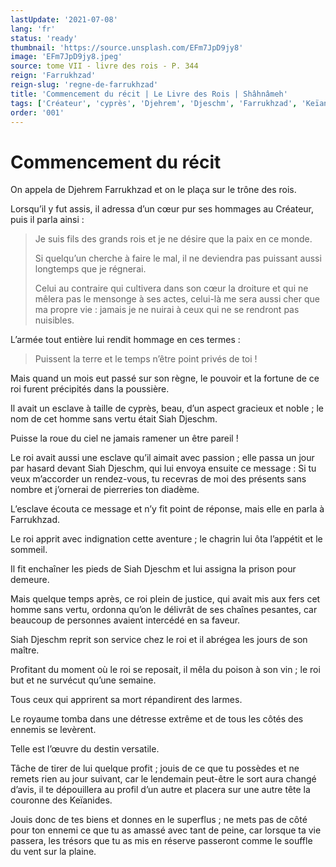 ```yaml
---
lastUpdate: '2021-07-08'
lang: 'fr'
status: 'ready'
thumbnail: 'https://source.unsplash.com/EFm7JpD9jy8'
image: 'EFm7JpD9jy8.jpeg'
source: tome VII - livre des rois - P. 344
reign: 'Farrukhzad'
reign-slug: 'regne-de-farrukhzad'
title: 'Commencement du récit | Le Livre des Rois | Shâhnâmeh'
tags: ['Créateur', 'cyprès', 'Djehrem', 'Djeschm', 'Farrukhzad', 'Keïanides', 'Siah']
order: '001'
---
```


<!-- LTeX: language=fr -->

# Commencement du récit

On appela de Djehrem Farrukhzad et on le plaça sur le trône des rois.

Lorsqu’il y fut assis, il adressa d’un cœur pur ses hommages au Créateur, puis il parla ainsi :

> Je suis fils des grands rois et je ne désire que la paix en ce monde.
>
> Si quelqu’un cherche à faire le mal, il ne deviendra pas puissant aussi longtemps que je régnerai.
>
> Celui au contraire qui cultivera dans son cœur la droiture et qui ne mêlera pas le mensonge à ses actes, celui-là me sera aussi cher que ma propre vie : jamais je ne nuirai à ceux qui ne se rendront pas nuisibles.

L’armée tout entière lui rendit hommage en ces termes :

> Puissent la terre et le temps n’être point privés de toi !

Mais quand un mois eut passé sur son règne, le pouvoir et la fortune de ce roi furent précipités dans la poussière.

Il avait un esclave à taille de cyprès, beau, d’un aspect gracieux et noble ; le nom de cet homme sans vertu était Siah Djeschm.

Puisse la roue du ciel ne jamais ramener un être pareil !

Le roi avait aussi une esclave qu’il aimait avec passion ; elle passa un jour par hasard devant Siah Djeschm, qui lui envoya ensuite ce message : Si tu veux m’accorder un rendez-vous, tu recevras de moi des présents sans nombre et j’ornerai de pierreries ton diadème.

L’esclave écouta ce message et n’y fit point de réponse, mais elle en parla à Farrukhzad.

Le roi apprit avec indignation cette aventure ; le chagrin lui ôta l’appétit et le sommeil.

Il fit enchaîner les pieds de Siah Djeschm et lui assigna la prison pour demeure.

Mais quelque temps après, ce roi plein de justice, qui avait mis aux fers cet homme sans vertu, ordonna qu’on le délivrât de ses chaînes pesantes, car beaucoup de personnes avaient intercédé en sa faveur.

Siah Djeschm reprit son service chez le roi et il abrégea les jours de son maître.

Profitant du moment où le roi se reposait, il mêla du poison à son vin ; le roi but et ne survécut qu’une semaine.

Tous ceux qui apprirent sa mort répandirent des larmes.

Le royaume tomba dans une détresse extrême et de tous les côtés des ennemis se levèrent.

Telle est l’œuvre du destin versatile.

Tâche de tirer de lui quelque profit ; jouis de ce que tu possèdes et ne remets rien au jour suivant, car le lendemain peut-être le sort aura changé d’avis, il te dépouillera au profil d’un autre et placera sur une autre tête la couronne des Keïanides.

Jouis donc de tes biens et donnes en le superflus ; ne mets pas de côté pour ton ennemi ce que tu as amassé avec tant de peine, car lorsque ta vie passera, les trésors que tu as mis en réserve passeront comme le souffle du vent sur la plaine.
